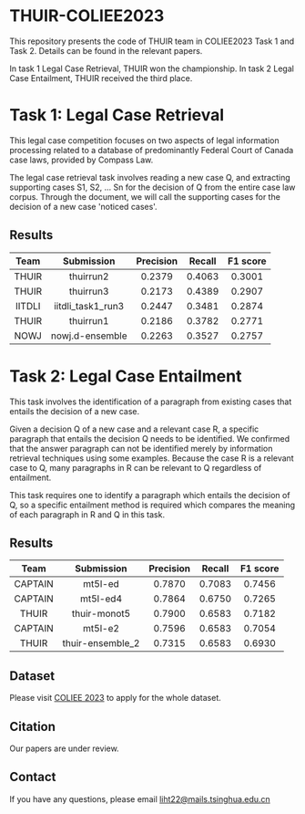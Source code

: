 
# THUIR-COLIEE2023
This repository presents the code of THUIR team in COLIEE2023 Task 1 and Task 2. Details can be found in the relevant papers.

In task 1 Legal Case Retrieval, THUIR won the championship. In task 2 Legal Case Entailment, THUIR received the third place.

# Task 1: Legal Case Retrieval

This legal case competition focuses on two aspects of legal information processing related to a database of predominantly Federal Court of Canada case laws, provided by Compass Law.

The legal case retrieval task involves reading a new case Q, and extracting supporting cases S1, S2, ... Sn for the decision of Q from the entire case law corpus. Through the document, we will call the supporting cases for the decision of a new case 'noticed cases'.


## Results

|  Team  |    Submission     | Precision | Recall | F1 score |
| :----: | :---------------: | :-------: | :----: | :------: |
| THUIR  |     thuirrun2     |  0.2379   | 0.4063 |  0.3001  |
| THUIR  |     thuirrun3     |  0.2173   | 0.4389 |  0.2907  |
| IITDLI | iitdli_task1_run3 |  0.2447   | 0.3481 |  0.2874  |
| THUIR  |     thuirrun1     |  0.2186   | 0.3782 |  0.2771  |
|  NOWJ  |  nowj.d-ensemble  |  0.2263   | 0.3527 |  0.2757  |



# Task 2: Legal Case Entailment

This task involves the identification of a paragraph from existing cases that entails the decision of a new case.

Given a decision Q of a new case and a relevant case R, a specific paragraph that entails the decision Q needs to be identified. We confirmed that the answer paragraph can not be identified merely by information retrieval techniques using some examples. Because the case R is a relevant case to Q, many paragraphs in R can be relevant to Q regardless of entailment.

This task requires one to identify a paragraph which entails the decision of Q, so a specific entailment method is required which compares the meaning of each paragraph in R and Q in this task.

## Results

|  Team   |    Submission    | Precision | Recall | F1 score |
| :-----: | :--------------: | :-------: | :----: | :------: |
| CAPTAIN |     mt5l-ed      |  0.7870   | 0.7083 |  0.7456  |
| CAPTAIN |     mt5l-ed4     |  0.7864   | 0.6750 |  0.7265  |
|  THUIR  |   thuir-monot5   |  0.7900   | 0.6583 |  0.7182  |
| CAPTAIN |     mt5l-e2      |  0.7596   | 0.6583 |  0.7054  |
|  THUIR  | thuir-ensemble_2 |  0.7315   | 0.6583 |  0.6930  |




## Dataset

Please visit [COLIEE 2023](https://sites.ualberta.ca/~rabelo/COLIEE2023/) to apply for the whole dataset.


## Citation

Our papers are under review.

## Contact

If you have any questions, please email liht22@mails.tsinghua.edu.cn